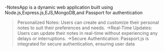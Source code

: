 -NotesApp is a dynamic web application built using Node.js,Express.js,EJS,MongoDB,and Passport for authentication

>Personalized Notes: Users can create and customize their personal notes to suit their preferences and needs.
>->Real-Time Updates: Users can update their notes in real-time without experiencing any delays or interruptions.
>->Secure Authentication: Passport.js is integrated for secure authentication, ensuring user data
